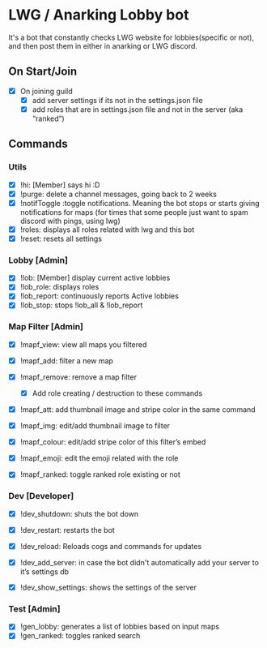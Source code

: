# LWG / Anarking Lobby bot
It's a bot that constantly checks LWG website for lobbies(specific or not), and then post them in either in anarking or LWG discord.

## On Start/Join
- [x] On joining guild
  - [x] add server settings if its not in the settings.json file
  - [x] add roles that are in settings.json file and not in the server (aka “ranked”)

## Commands
### Utils
- [x] !hi: [Member] says hi :D
- [x] !purge: delete a channel messages, going back to 2 weeks
- [x] !notifToggle :toggle notifications. Meaning the bot stops or starts giving notifications for maps (for times that some people just want to spam discord with pings, using lwg)
- [x] !roles: displays all roles related with lwg and this bot
- [x] !reset: resets all settings

### Lobby [Admin]
- [x] !lob: [Member] display current active lobbies
- [x] !lob_role: displays roles
- [x] !lob_report: continuously reports Active lobbies 
- [x] !lob_stop: stops !lob_all & !lob_report

### Map Filter [Admin]
- [x] !mapf_view: view all maps you filtered
- [x] !mapf_add: filter a new map
- [x] !mapf_remove: remove a map filter
  - [x] Add role creating / destruction to these commands
- [x] !mapf_att: add thumbnail image and stripe color in the same command
- [x] !mapf_img: edit/add thumbnail image to filter
- [x] !mapf_colour: edit/add stripe color of this filter’s embed
- [x] !mapf_emoji: edit the emoji related with the role
- [x] !mapf_ranked: toggle ranked role existing or not


### Dev [Developer]
- [x] !dev_shutdown: shuts the bot down
- [x] !dev_restart: restarts the bot
- [x] !dev_reload: Reloads cogs and commands for updates 
- [x] !dev_add_server: in case the bot didn't automatically add your server to it’s settings db
- [x] !dev_show_settings: shows the settings of the server


### Test [Admin]
- [x] !gen_lobby: generates a list of lobbies based on input maps
- [x] !gen_ranked: toggles ranked search
